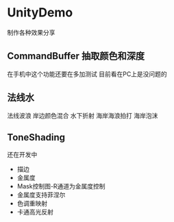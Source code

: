 # UnityDemo
制作各种效果分享

## CommandBuffer 抽取颜色和深度



在手机中这个功能还要在多加测试
目前看在PC上是没问题的



## 法线水



法线波浪
岸边颜色混合
水下折射
海岸海浪拍打
海岸泡沫



## ToneShading



还在开发中

* 描边
* 金属度
* Mask控制图-R通道为金属度控制
* 金属度支持菲涅尔
* 色调重映射
* 卡通高光反射
